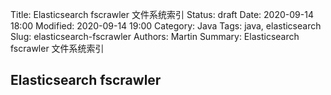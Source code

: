 Title: Elasticsearch fscrawler 文件系统索引
Status: draft
Date: 2020-09-14 18:00
Modified: 2020-09-14 19:00
Category: Java
Tags: java, elasticsearch
Slug: elasticsearch-fscrawler
Authors: Martin
Summary: Elasticsearch fscrawler 文件系统索引

## Elasticsearch fscrawler




